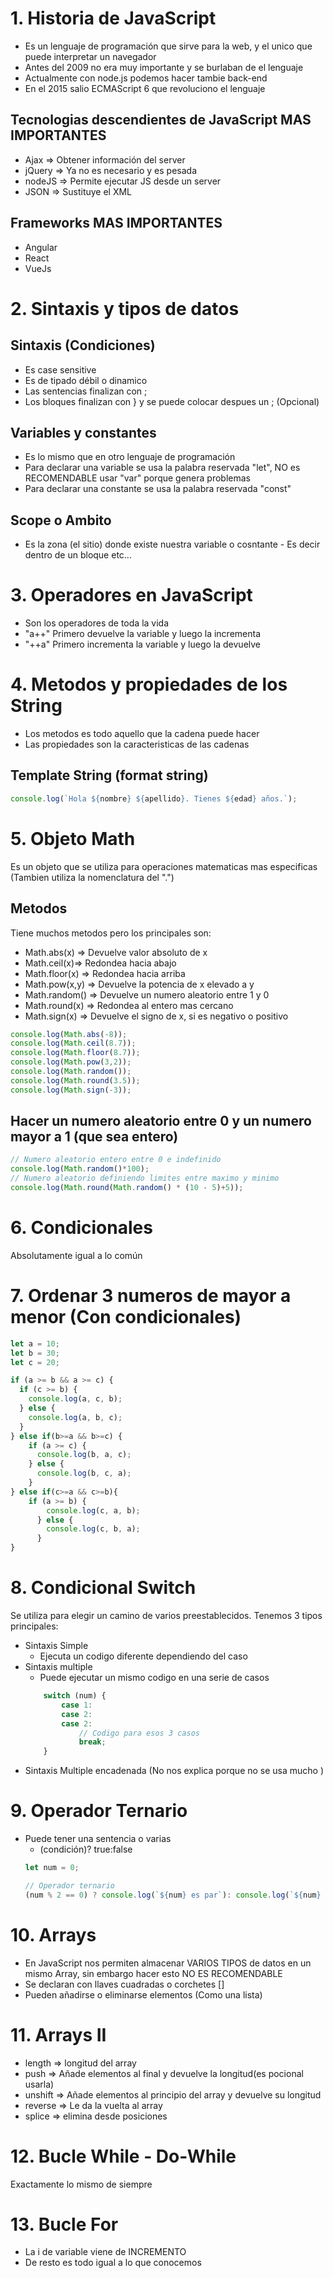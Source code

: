 # 1. Historia de JavaScript
 * Es un lenguaje de programación que sirve para la web, y el unico que puede interpretar un navegador
* Antes del 2009 no era muy importante y se burlaban de el lenguaje
* Actualmente con node.js podemos hacer tambie back-end
* En el 2015 salio ECMAScript 6 que revoluciono el lenguaje 

## Tecnologias descendientes de JavaScript MAS IMPORTANTES
* Ajax => Obtener información del server
* jQuery => Ya no es necesario y es pesada 
* nodeJS => Permite ejecutar JS desde un server
* JSON => Sustituye el XML 

## Frameworks MAS IMPORTANTES
* Angular
* React
* VueJs

# 2. Sintaxis y tipos de datos
## Sintaxis (Condiciones)
* Es case sensitive
* Es de tipado débil o dinamico
* Las sentencias finalizan con ;
* Los bloques finalizan con } y se puede colocar despues un ; (Opcional)
## Variables y constantes 
* Es lo mismo que en otro lenguaje de programación
* Para declarar una variable se usa la palabra reservada "let", NO es RECOMENDABLE usar "var" porque genera problemas
* Para declarar una constante se usa la palabra reservada "const"
## Scope o Ambito
* Es la zona (el sitio) donde existe nuestra variable o cosntante - Es decir dentro de un bloque etc...

# 3. Operadores en JavaScript
* Son los operadores de toda la vida 
* "a++" Primero devuelve la variable y luego la incrementa
* "++a" Primero incrementa la variable y luego la devuelve

# 4. Metodos y propiedades de los String
* Los metodos es todo aquello que la cadena puede hacer
* Las propiedades son la caracteristicas de las cadenas

## Template String (format string)
```js
console.log(`Hola ${nombre} ${apellido}. Tienes ${edad} años.`);
```
# 5. Objeto Math
Es un objeto que se utiliza para operaciones matematicas mas especificas (Tambien utiliza la nomenclatura del ".")

## Metodos 
Tiene muchos metodos pero los principales son:
* Math.abs(x) => Devuelve valor absoluto de x
* Math.ceil(x)=> Redondea hacia abajo
* Math.floor(x) => Redondea hacia arriba
* Math.pow(x,y) => Devuelve la potencia de x elevado a y
* Math.random() => Devuelve un numero aleatorio entre 1 y 0
* Math.round(x) => Redondea al entero mas cercano
* Math.sign(x) => Devuelve el signo de x, si es negativo o positivo

```js
console.log(Math.abs(-8));
console.log(Math.ceil(8.7));
console.log(Math.floor(8.7));
console.log(Math.pow(3,2));
console.log(Math.random());
console.log(Math.round(3.5));
console.log(Math.sign(-3));
```
## Hacer un numero aleatorio entre 0 y un numero mayor a 1 (que sea entero)
```js
// Numero aleatorio entero entre 0 e indefinido
console.log(Math.random()*100);
// Numero aleatorio definiendo limites entre maximo y minimo
console.log(Math.round(Math.random() * (10 - 5)+5));
```
# 6. Condicionales
Absolutamente igual a lo común

# 7. Ordenar 3 numeros de mayor a menor (Con condicionales)
```js
let a = 10;
let b = 30;
let c = 20;

if (a >= b && a >= c) {
  if (c >= b) {
    console.log(a, c, b);
  } else {
    console.log(a, b, c);
  }
} else if(b>=a && b>=c) {
    if (a >= c) {
      console.log(b, a, c);
    } else {
      console.log(b, c, a);
    }
} else if(c>=a && c>=b){
    if (a >= b) {
        console.log(c, a, b);
      } else {
        console.log(c, b, a);
      }
}

```
# 8. Condicional Switch
Se utiliza para elegir un camino de varios preestablecidos. Tenemos 3 tipos principales:
* Sintaxis Simple
    * Ejecuta un codigo diferente dependiendo del caso
* Sintaxis multiple
    * Puede ejecutar un mismo codigo en una serie de casos 
    ```js
        switch (num) {
            case 1:
            case 2:
            case 2:
                // Codigo para esos 3 casos
                break;
        }
    ```
* Sintaxis Multiple encadenada (No nos explica porque no se usa mucho )

# 9. Operador Ternario
* Puede tener una sentencia o varias 
    * (condición)? true:false
    ```js
    let num = 0;

    // Operador ternario
    (num % 2 == 0) ? console.log(`${num} es par`): console.log(`${num} es impar`);
    ```
# 10. Arrays
* En JavaScript nos permiten almacenar VARIOS TIPOS de datos en un mismo Array, sin embargo hacer esto NO ES RECOMENDABLE
* Se declaran con llaves cuadradas o corchetes []
* Pueden añadirse o eliminarse elementos (Como una lista)

# 11. Arrays II
* length => longitud del array
* push => Añade elementos al final y devuelve la longitud(es pocional usarla)
* unshift => Añade elementos al principio del array y devuelve su longitud
* reverse => Le da la vuelta al array
* splice => elimina desde posiciones

# 12. Bucle While - Do-While 
Exactamente lo mismo de siempre
# 13. Bucle For 
* La i de variable viene de INCREMENTO
* De resto es todo igual a lo que conocemos
